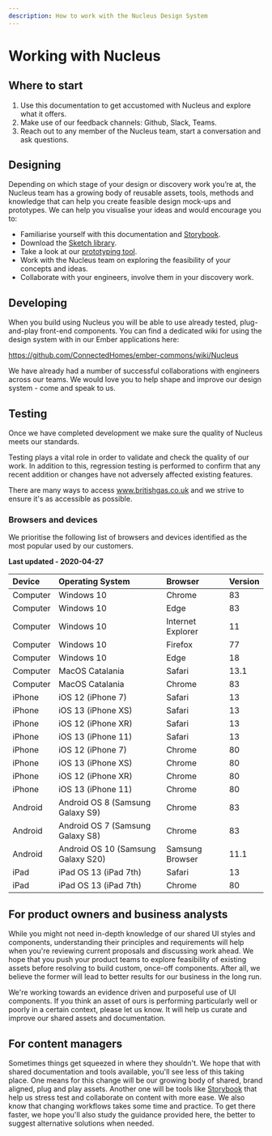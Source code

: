 ```yaml
---
description: How to work with the Nucleus Design System
---
```


# Working with Nucleus

## Where to start

1. Use this documentation to get accustomed with Nucleus and explore what it offers.
2. Make use of our feedback channels: Github, Slack, Teams.
3. Reach out to any member of the Nucleus team, start a conversation and ask questions.

## Designing

Depending on which stage of your design or discovery work you’re at, the Nucleus team has a growing body of reusable assets, tools, methods and knowledge that can help you create feasible design mock-ups and prototypes. We can help you visualise your ideas and would encourage you to:

* Familiarise yourself with this documentation and [Storybook](https://library.britishgas.design/).
* Download the [Sketch library](https://github.com/ConnectedHomes/centrica-ux/releases).
* Take a look at our [prototyping tool](https://github.com/britishgas-engineering/nucleus-prototype).
* Work with the Nucleus team on exploring the feasibility of your concepts and ideas.
* Collaborate with your engineers, involve them in your discovery work.

## Developing

When you build using Nucleus you will be able to use already tested, plug-and-play front-end components. You can find a dedicated wiki for using the design system with in our Ember applications here:

https://github.com/ConnectedHomes/ember-commons/wiki/Nucleus

We have already had a number of successful collaborations with engineers across our teams. We would love you to help shape and improve our design system - come and speak to us.

## Testing

Once we have completed development we make sure the quality of Nucleus meets our standards.

Testing plays a vital role in order to validate and check the quality of our work. In addition to this, regression testing is performed to confirm that any recent addition or changes have not adversely affected existing features.

There are many ways to access www.britishgas.co.uk and we strive to ensure it's as accessible as possible.

### Browsers and devices

We prioritise the following list of browsers and devices identified as the most popular used by our customers.

**Last updated - 2020-04-27**

| Device | Operating System | Browser | Version |
| :--- | :--- | :--- | :--- |
| Computer | Windows 10 | Chrome | 83 |
| Computer | Windows 10 | Edge | 83 |
| Computer | Windows 10 | Internet Explorer | 11 |
| Computer | Windows 10 | Firefox | 77 |
| Computer | Windows 10 | Edge | 18 |
| Computer | MacOS Catalania | Safari | 13.1 |
| Computer | MacOS Catalania | Chrome | 83 |
| iPhone | iOS 12 (iPhone 7) | Safari |13 |
| iPhone | iOS 13 (iPhone XS) | Safari | 13 |
| iPhone | iOS 12 (iPhone XR) | Safari | 13 |
| iPhone | iOS 13 (iPhone 11) | Safari | 13 |
| iPhone | iOS 12 (iPhone 7) | Chrome | 80 |
| iPhone | iOS 13 (iPhone XS) | Chrome | 80 |
| iPhone | iOS 12 (iPhone XR) | Chrome | 80 |
| iPhone | iOS 13 (iPhone 11) | Chrome | 80 |
| Android | Android OS 8 (Samsung Galaxy S9) | Chrome | 83 |
| Android | Android OS 7 (Samsung Galaxy S8) | Chrome | 83 |
| Android | Android OS 10 (Samsung Galaxy S20) | Samsung Browser | 11.1 |
| iPad | iPad OS 13 (iPad 7th) | Safari | 13 |
| iPad | iPad OS 13 (iPad 7th) | Chrome | 80 |

## For product owners and business analysts

While you might not need in-depth knowledge of our shared UI styles and components, understanding their principles and requirements will help when you're reviewing current proposals and discussing work ahead. We hope that you push your product teams to explore feasibility of existing assets before resolving to build custom, once-off components. After all, we believe the former will lead to better results for our business in the long run.

We're working towards an evidence driven and purposeful use of UI components. If you think an asset of ours is performing particularly well or poorly in a certain context, please let us know. It will help us curate and improve our shared assets and documentation.

## For content managers

Sometimes things get squeezed in where they shouldn't. We hope that with shared documentation and tools available, you'll see less of this taking place. One means for this change will be our growing body of shared, brand aligned, plug and play assets. Another one will be tools like [Storybook](https://library.britishgas.design/) that help us stress test and collaborate on content with more ease. We also know that changing workflows takes some time and practice. To get there faster, we hope you'll also study the guidance provided here, the better to suggest alternative solutions when needed.
